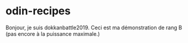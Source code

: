 # odin-recipes
Bonjour, je suis dokkanbattle2019.
Ceci est ma démonstration de rang B (pas encore à la puissance maximale.)
